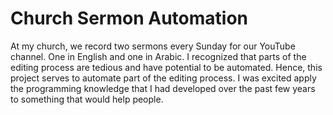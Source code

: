 # Church Sermon Automation
At my church, we record two sermons every Sunday for our YouTube channel. One in English and one in Arabic. I recognized that parts of the editing process are tedious and have potential to be automated. Hence, this project serves to automate part of the editing process. I was excited apply the programming knowledge that I had developed over the past few years to something that would help people.
